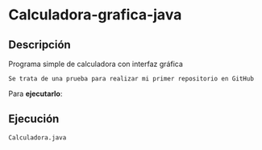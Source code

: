 # Calculadora-grafica-java

## Descripción

Programa simple de calculadora con interfaz gráfica

```console
Se trata de una prueba para realizar mi primer repositorio en GitHub
```

Para **ejecutarlo**:

## Ejecución

```console
Calculadora.java
```